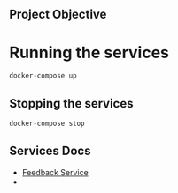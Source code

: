 ## Project Objective

# Running the services
```bash
docker-compose up
```

## Stopping the services
```bash
docker-compose stop
```

## Services Docs
- [Feedback Service](feedback_service/README.md)
- 